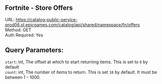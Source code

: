 ## Fortnite - Store Offers

URL: https://catalog-public-service-prod06.ol.epicgames.com/catalog/api/shared/namespace/fn/offers \
Method: GET \
Auth Required: Yes



## Query Parameters:
`start`: int, The offset at which to start returning items. This is set to `0` by default\
`count`: int, The number of items to return. This is set `10` by default. It must be between 1 - 1000.